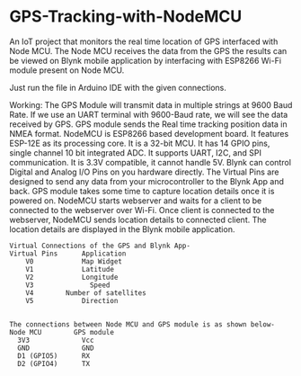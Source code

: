 # GPS-Tracking-with-NodeMCU
An IoT project that monitors the real time location of GPS interfaced with Node MCU. The Node MCU receives the data from the GPS the results can be viewed on Blynk mobile application by interfacing with ESP8266 Wi-Fi module present on Node MCU.

Just run the file in Arduino IDE with the given connections.

Working:
The GPS Module will transmit data in multiple strings at 9600 Baud Rate. If we use an UART terminal with 9600-Baud rate, we will see the data received by GPS. GPS module sends the Real time tracking position data in NMEA format. NodeMCU is ESP8266 based development board. It features ESP-12E as its processing core. It is a 32-bit MCU. It has 14 GPIO pins, single channel 10 bit integrated ADC. It supports UART, I2C, and SPI communication. It is 3.3V compatible, it cannot handle 5V. Blynk can control Digital and Analog I/O Pins on you hardware directly. The Virtual Pins are designed to send any data from your microcontroller to the Blynk App and back. GPS module takes some time to capture location details once it is powered on. NodeMCU starts webserver and waits for a client to be connected to the webserver over Wi-Fi. Once client is connected to the webserver, NodeMCU sends location details to connected client. The location details are displayed in the Blynk mobile application.


    Virtual Connections of the GPS and Blynk App-
    Virtual Pins      Application
        V0            Map Widget
        V1            Latitude
        V2            Longitude
        V3              Speed
        V4        Number of satellites
        V5            Direction
  
  
    The connections between Node MCU and GPS module is as shown below- 
    Node MCU        GPS module 
      3V3             Vcc 
      GND             GND 
      D1 (GPIO5)      RX 
      D2 (GPIO4)      TX
